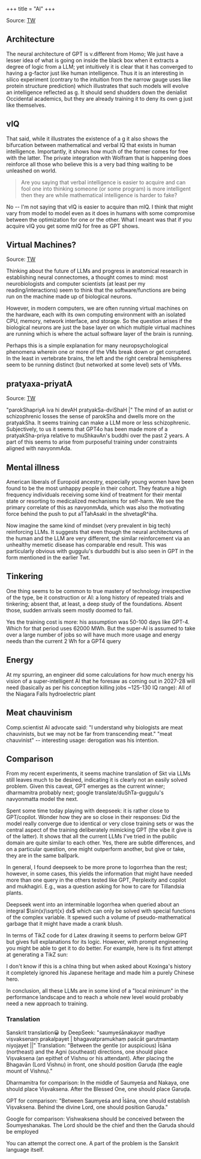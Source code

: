 +++
title = "AI"
+++

Source: [TW](https://threadreaderapp.com/thread/1642724405745729538.html)

## Architecture
The neural architecture of GPT is v.different from Homo; We just have a lesser idea of what is going on inside the black box when it extracts a degree of logic from a LLM; yet intuitively it is clear that it has converged to having a g-factor just like human intelligence. Thus it is an interesting in silico experiment (contrary to the intuition from the narrow gauge uses like protein structure prediction) which illustrates that such models will evolve an intelligence reflected as g. It should send shudders down the denialist Occidental academics, but they are already training it to deny its own g just like themselves. 

## vIQ
That said, while it illustrates the existence of a g it also shows the bifurcation between mathematical and verbal IQ that exists in human intelligence. Importantly, it shows how much of the former comes for free with the latter. The private integration with Wolfram that is happening does reinforce all those who believe this is a very bad thing waiting to be unleashed on world. 

> Are you saying that verbal intelligence is easier to acquire and can fool one into thinking someone (or some program) is more intelligent then they are while mathematical intelligence is harder to fake?

No -- I'm not saying that vIQ is easier to acquire than mIQ. I think that might vary from model to model even as it does in humans with some compromise between the optimization for one or the other. What I meant was that if you acquire vIQ you get some mIQ for free as GPT shows.

## Virtual Machines?

Source: [TW](https://x.com/blog_supplement/status/1845666136651616313)

Thinking about the future of LLMs and progress in anatomical research in establishing neural connectomes, a thought comes to mind: most neurobiologists and computer scientists (at least per my reading/interactions) seem to think that the software/functions are being run on the machine made up of biological neurons. 

However, in modern computers, we are often running virtual machines on the hardware, each with its own computing environment with an isolated CPU, memory, network interface, and storage. So the question arises if the biological neurons are just the base layer on which multiple virtual machines are running which is where the actual software layer of the brain is running. 

Perhaps this is a simple explanation for many neuropsychological phenomena wherein one or more of the VMs break down or get corrupted. In the least in vertebrate brains, the left and the right cerebral hemispheres seem to be running distinct (but networked at some level) sets of VMs.

## pratyaxa-priyatA
Source: [TW](https://x.com/blog_supplement/status/1872493192811086259)

"parokShapriyA iva hi devAH pratyakSa-dviShaH |" The mind of an autist or schizophrenic losses the sense of parokSha and dwells more on the pratyakSha. It seems training can make a LLM more or less schizophrenic. Subjectively, to us it seems that GPT4o has been made more of a pratyakSha-priya relative to muShkavAn's buddhi over the past 2 years. A part of this seems to arise from purposeful training under constraints aligned with navyonmAda.

## Mental illness
American liberals of Europoid ancestry, especially young women have been found to be the most unhappy people in their cohort. They feature a high frequency individuals receiving some kind of treatment for their mental state or resorting to medicalized mechanisms for self-harm. We see the primary correlate of this as navyonmAda, which was also the motivating force behind the push to put aTTahAsakI in the shvetagR^iha.  

Now imagine the same kind of mindset (very prevalent in big tech) reinforcing LLMs. It suggests that even though the neural architectures of the human and the LLM are very different, the similar reinforcement via an unhealthy memetic disease has comparable end result. This was particularly obvious with guggulu's durbuddhi but is also seen in GPT in the form mentioned in the earlier Twt.

## Tinkering
One thing seems to be common to true mastery of technology irrespective of the type, be it construction or AI: a long history of repeated trials and tinkering; absent that, at least, a deep study of the foundations. Absent those, sudden arrivals seem mostly doomed to fail.

Yes the training cost is more: his assumption was 50-100 days like GPT-4. Which for that period uses 62000 MWh. But the super-AI is assumed to take over a large number of jobs so will have much more usage and energy needs than the current 2 Wh for a GPT4 query

## Energy
At my spurring, an engineer did some calculations for how much energy his vision of a super-intelligent AI that he foresaw as coming out in 2027-28 will need (basically as per his conception killing jobs ~125-130 IQ range): All of the Niagara Falls hydroelectric plant

## Meat chauvinism
Comp.scientist AI advocate said: "I understand why biologists are meat chauvinists, but we may not be far from transcending meat." "meat chauvinist" -- interesting usage: derogation was his intention.

## Comparison
From my recent experiments, it seems machine translation of Skt via LLMs still leaves much to be desired, indicating it is clearly not an easily solved problem. Given this caveat, GPT emerges as the current winner; dharmamitra probably next; google translate/duShTa-guggulu's navyonmatta model the next.


Spent some time today playing with deepseek: it is rather close to GPT/copilot. Wonder how they are so close in their responses: Did the model really converge due to identical or very close training sets or was the central aspect of the training deliberately mimicking GPT (the vibe it give is of the latter). It shows that all the current LLMs I've tried in the public domain are quite similar to each other. Yes, there are subtle differences, and on a particular question, one might outperform another, but give or take, they are in the same ballpark.

In general, I found deepseek to be more prone to logorrhea than the rest; however, in some cases, this yields the information that might have needed more than one query in the others tested like GPT, Perplexity and copilot and mukhagiri. E.g., was a question asking for how to care for Tillandsia plants.

Deepseek went into an interminable logorrhea when queried about an integral $\sin(x)\sqrt{x} dx$ which can only be solved with special functions of the complex variable. It spewed such a volume of pseudo-mathematical garbage that it might have made a crank blush.

In terms of TikZ code for d Latex drawing it seems to perform below GPT but gives full explanations for its logic. However, with prompt engineering you might be able to get it to do better. For example, here is its first attempt at generating a TikZ sun:

I don't know if this is a chIna thing but when asked about Koxinga's history it completely ignored his Japanese heritage and made him a purely Chinese hero.

In conclusion, all these LLMs are in some kind of a "local minimum" in the performance landscape and to reach a whole new level would probably need a new approach to training.


### Translation
Sanskrit translation😀 by 
DeepSeek:
"saumyeśānakayor madhye viṣvaksenaṃ prakalpayet |
bhagavatpramukhaṃ paścāt garutmantaṃ niyojayet ||"
Translation:
"Between the gentle (or auspicious) Īśāna (northeast) and the Agni (southeast) directions, one should place Viṣvaksena (an epithet of Vishnu or his attendant).
After placing the Bhagavān (Lord Vishnu) in front, one should position Garuḍa (the eagle mount of Vishnu)."

Dharmamitra for comparison:
In the middle of Saumyeśa and Nakaya, one should place Viṣvaksena.
After the Blessed One, one should place Garuḍa.

GPT  for comparison:
"Between Saumyeśa and Īśāna, one should establish Viṣvaksena.
Behind the divine Lord, one should position Garuḍa."

Google for comparison:
Vishwaksena should be conceived between the Soumyeshanakas.
The Lord should be the chief and then the Garuda should be employed

You can attempt the correct one. A part of the problem is the Sanskrit language itself.